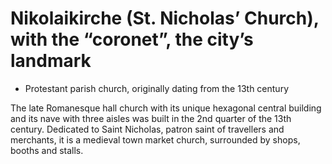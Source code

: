 # Nikolaikirche (St. Nicholas’ Church), with the “coronet”, the city’s landmark 

* Protestant parish church, originally dating from the 13th century 

The late Romanesque hall church with its unique hexagonal central building and its nave with three aisles was built in the 2nd quarter of the 13th century. Dedicated to Saint Nicholas, patron saint of travellers and merchants, it is a medieval town market church, surrounded by shops, booths and stalls. 
